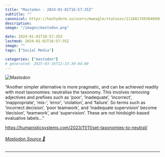 ```yaml
---
title: "Mastodon - 2024-01-01T16:57:35Z"
subtitle: ""
canonical: https://hachyderm.io/users/mweagle/statuses/111681749384699820
description:
image: "/images/mastodon.png"

date: 2024-01-01T16:57:35Z
lastmod: 2024-01-01T16:57:35Z
image: ""
tags: ["Social Media"]

categories: ["mastodon"]
# generated: 2025-03-16T12:33:30-04:00
---
```

![Mastodon](/images/mastodon.png)

<p>“Another simpler alternative is more pragmatic, and can be achieved readily with most taxonomies: neutralise the taxonomy. This involves removing adjectives and prefixes such as ‘poor’, ‘inadequate’, ‘incorrect’, ‘inappropriate’, ‘mis-‘, ‘error’, ‘violation’, and ‘failure’. So terms such as ‘incorrect decision’, ‘poor teamwork’, and ‘inadequate supervision’ become ‘decision’, ‘teamwork’, and ‘supervision’. These are not hindsight-based evaluative labels…”</p><p><a href="https://humanisticsystems.com/2023/11/11/set-taxonomies-to-neutral/" target="_blank" rel="nofollow noopener noreferrer" translate="no"><span class="invisible">https://</span><span class="ellipsis">humanisticsystems.com/2023/11/</span><span class="invisible">11/set-taxonomies-to-neutral/</span></a></p>


###### [Mastodon Source 🐘](https://hachyderm.io/@mweagle/111681749384699820)

___
